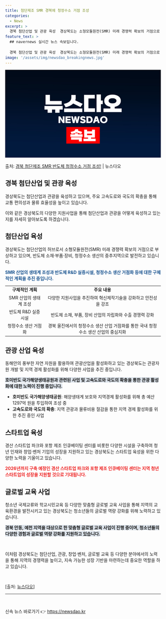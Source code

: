 ```yaml
---
title: 첨단제조 SMR 경북에 청정수소 거점 조성
categories:
  - News
excerpt: >
  경북 첨단산업 및 관광 육성  경상북도는 소형모듈원전(SMR) 미래 경쟁력 확보의 거점으로 부상하며, 반도체…
feature_text: >
  ## navernews 실시간 뉴스 속보입니다.

  경북 첨단산업 및 관광 육성  경상북도는 소형모듈원전(SMR) 미래 경쟁력 확보의 거점으로 부상하며, 반도체…
image: '/assets/img/newsdao_breakingnews.jpg'
---
```


![뉴스다오 속보](/assets/img/newsdao_breakingnews.jpg)

<p>출처: <a href="https://newsdao.kr/4332" rel="dofollow">경북 첨단제조 SMR 반도체 청정수소 거점 조성!</a> | 뉴스다오</p>

<h2 data-ke-size="size26">경북 첨단산업 및 관광 육성</h2>
<p data-ke-size="size16">경상북도는 첨단산업과 관광을 육성하고 있으며, 주요 고속도로와 국도의 확충을 통해 교통 편의성과 물류 효율성을 높이고 있습니다.<br></p>
이와 같은 경상북도의 다양한 지원사업을 통해 첨단산업과 관광을 어떻게 육성하고 있는지를 자세히 알아보도록 하겠습니다.

<h2 data-ke-size="size26">첨단산업 육성</h2>
<p data-ke-size="size16">경상북도는 첨단산업의 허브로서 소형모듈원전(SMR) 미래 경쟁력 확보의 거점으로 부상하고 있으며, 반도체 소재·부품·장비, 청정수소 생산의 중추지역으로 발전하고 있습니다.<br></p>
<b><span style="color: #1a5490;">SMR 산업의 생태계 조성과 반도체 R&D 실증시설, 청정수소 생산 거점화 등에 대한 구체적인 계획을 추진 중입니다.</span></b>
<table>
	<tr>
		<td style="text-align: center; height: 17px;"><b>구체적인 계획</b></td>
		<td style="text-align: center; height: 17px;"><b>주요 내용</b></td>
	</tr>
	<tr>
		<td style="text-align: center; height: 17px;">SMR 산업의 생태계 조성</td>
		<td style="text-align: center; height: 17px;">다양한 지원사업을 추진하여 혁신제작기술을 강화하고 안전성을 강조</td>
	</tr>
	<tr>
		<td style="text-align: center; height: 17px;">반도체 R&D 실증시설</td>
		<td style="text-align: center; height: 17px;">반도체 소재, 부품, 장비 산업의 자립화와 수출 경쟁력 강화</td>
	</tr>
	<tr>
		<td style="text-align: center; height: 17px;">청정수소 생산 거점화</td>
		<td style="text-align: center; height: 17px;">경북 울진에서의 청정수소 생산 산업 거점화를 통한 국내 청정수소 생산 산업의 중심지화</td>
	</tr>
</table>

<h2 data-ke-size="size26">관광 산업 육성</h2>
<p data-ke-size="size16">동해안의 풍부한 자연 자원을 활용하여 관광산업을 활성화하고 있는 경상북도는 관광자원 개발 및 지역 경제 활성화를 위해 다양한 사업을 추진 중입니다.<br></p>
<b><span style="background-color: #21538527;">호미반도 국가해양생태공원과 관련된 사업 및 고속도로와 국도의 확충을 통한 관광 활성화에 대한 노력이 진행 중입니다.</span></b>

<ul>
	<li><b>호미반도 국가해양생태공원</b>: 해양생태계 보호와 지역경제 활성화를 위해 총 예산 1297억 원을 투입하여 조성 중</li>
	<li><b>고속도로와 국도의 확충</b>: 지역 관광과 물류비용 절감을 통한 지역 경제 활성화를 위한 추진 중인 사업</li>
</ul>

<h2 data-ke-size="size26">스타트업 육성</h2>
<p data-ke-size="size16">경산 스타트업 파크와 포항 제조 인큐베이팅 센터를 비롯한 다양한 시설을 구축하여 청년 인재와 창업·벤처 기업의 성장을 지원하고 있는 경상북도는 스타트업 육성을 위한 다양한 노력을 기울이고 있습니다.<br></p>
<b><span style="color: #ee2323;">2026년까지 구축 예정인 경산 스타트업 파크와 포항 제조 인큐베이팅 센터는 지역 청년 스타트업의 성장을 지원할 것으로 기대됩니다.</span></b>

<h2 data-ke-size="size26">글로벌 교육 사업</h2>
<p data-ke-size="size16">청소년 국제교류와 학교시민교육 등 다양한 맞춤형 글로벌 교육 사업을 통해 지역의 교육환경을 발전시키고 있는 경상북도는 청소년들의 글로벌 역량 강화를 위해 노력하고 있습니다.<br></p>
<b><span style="background-color: #21538527;">경북 안동, 예천 지역을 대상으로 한 맞춤형 글로벌 교육 사업이 진행 중이며, 청소년들의 다양한 경험과 글로벌 역량 강화를 지원하고 있습니다.</span></b>

<p data-ke-size="size16">&nbsp;</p>
<p data-ke-size="size16">이처럼 경상북도는 첨단산업, 관광, 창업·벤처, 글로벌 교육 등 다양한 분야에서의 노력을 통해 지역의 경쟁력을 높이고, 지속 가능한 성장 기반을 마련하는데 중요한 역할을 하고 있습니다.</p>
<p data-ke-size="size16">&nbsp;</p>
<p data-ke-size="size16">[출처: <a href="https://newsdao.kr/4332">뉴스다오</a>]</p>
<hr>
<p data-ke-size="size16">&nbsp;</p> 

신속 뉴스 바로가기 👉 <a href="https://newsdao.kr" rel="dofollow">https://newsdao.kr</a>


